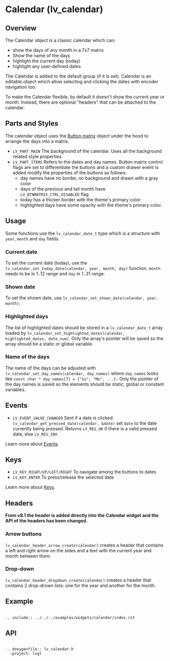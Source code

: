 # Calendar (lv_calendar)

## Overview

The Calendar object is a classic calendar which can:
- show the days of any month in a 7x7 matrix
- Show the name of the days
- highlight the current day (today)
- highlight any user-defined dates

The Calendar is added to the default group (if it is set). Calendar is an editable object which allow selecting and clicking the dates with encoder navigation too.

To make the Calendar flexible, by default it doesn't show the current year or month. Instead, there are optional "headers" that can be attached to the calendar.

## Parts and Styles
The calendar object uses the [Button matrix](/widgets/core/btnmatrix) object under the hood to arrange the days into a matrix.
- `LV_PART_MAIN` The background of the calendar. Uses all the background related style properties.
- `LV_PART_ITEMS` Refers to the dates and day names. Button matrix control flags are set to differentiate the buttons and a custom drawer event is added modify the properties of the buttons as follows:
   - day names have no border, no background and drawn with a gray color
   - days of the previous and tail month have `LV_BTNMATRIX_CTRL_DISABLED` flag
   - today has a thicker border with the theme's primary color
   - highlighted days have some opacity with the theme's primary color.

## Usage

Some functions use the `lv_calendar_date_t` type which is a structure with `year`, `month` and `day` fields.

### Current date
To set the current date (today), use the `lv_calendar_set_today_date(calendar, year, month, day)` function. `month` needs to be in 1..12 range and `day` in 1..31 range.

### Shown date
To set the shown date, use `lv_calendar_set_shown_date(calendar, year, month)`;

### Highlighted days

The list of highlighted dates should be stored in a `lv_calendar_date_t` array loaded by `lv_calendar_set_highlighted_dates(calendar, highlighted_dates, date_num)`.
Only the array's pointer will be saved so the array should be a static or global variable.

### Name of the days
The name of the days can be adjusted with `lv_calendar_set_day_names(calendar, day_names)` where `day_names` looks like `const char * day_names[7] = {"Su", "Mo", ...};`
Only the pointer of the day names is saved so the elements should be static, global or constant variables.

## Events
- `LV_EVENT_VALUE_CHANGED` Sent if a date is clicked. `lv_calendar_get_pressed_date(calendar, &date)` set `date` to the date currently being pressed. Returns `LV_RES_OK` if there is a valid pressed date, else `LV_RES_INV`.

Learn more about [Events](/overview/event).

## Keys
- `LV_KEY_RIGHT/UP/LEFT/RIGHT` To navigate among the buttons to dates
- `LV_KEY_ENTER` To press/release the selected date

Learn more about [Keys](/overview/indev).

## Headers

**From v8.1 the header is added directly into the Calendar widget and the API of the headers has been changed.**

### Arrow buttons

`lv_calendar_header_arrow_create(calendar)` creates a header that contains a left and right arrow on the sides and a text with the current year and month between them.


### Drop-down
`lv_calendar_header_dropdown_create(calendar)` creates a header that contains 2 drop-drown lists: one for the year and another for the month.


## Example

```eval_rst

.. include:: ../../../examples/widgets/calendar/index.rst

```

## API

```eval_rst

.. doxygenfile:: lv_calendar.h
  :project: lvgl

```
